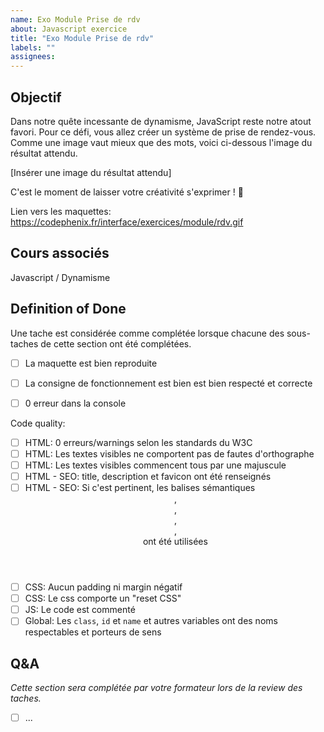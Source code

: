 ```yaml
---
name: Exo Module Prise de rdv
about: Javascript exercice
title: "Exo Module Prise de rdv"
labels: ""
assignees:
---
```


## Objectif

Dans notre quête incessante de dynamisme, JavaScript reste notre atout favori. Pour ce défi, vous allez créer un système de prise de rendez-vous. Comme une image vaut mieux que des mots, voici ci-dessous l'image du résultat attendu.

[Insérer une image du résultat attendu]

C'est le moment de laisser votre créativité s'exprimer ! 🚀


Lien vers les maquettes: https://codephenix.fr/interface/exercices/module/rdv.gif

## Cours associés

Javascript / Dynamisme

## Definition of Done

Une tache est considérée comme complétée lorsque chacune des sous-taches de cette section ont été complétées.

- [ ] La maquette est bien reproduite
- [ ] La consigne de fonctionnement est bien est bien respecté et correcte
- [ ] 0 erreur dans la console


<!-- CODE_QUALITY_START -->
Code quality:

- [ ] HTML: 0 erreurs/warnings selon les standards du W3C
- [ ] HTML: Les textes visibles ne comportent pas de fautes d'orthographe
- [ ] HTML: Les textes visibles commencent tous par une majuscule
- [ ] HTML - SEO: title, description et favicon ont été renseignés
- [ ] HTML - SEO: Si c'est pertinent, les balises sémantiques <header>, <footer>, <main>, <nav>, <section> ont été utilisées
- [ ] CSS: Aucun padding ni margin négatif
- [ ] CSS: Le css comporte un "reset CSS"
- [ ] JS: Le code est commenté
- [ ] Global: Les `class`, `id` et `name` et autres variables ont des noms respectables et porteurs de sens

<!-- CODE_QUALITY_END -->

## Q&A

_Cette section sera complétée par votre formateur lors de la review des taches._

- [ ] ...



